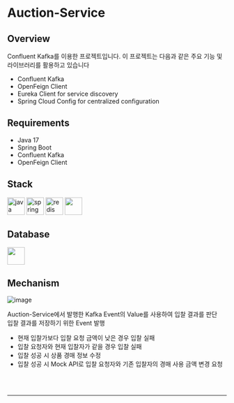 # Auction-Service

## Overview

Confluent Kafka를 이용한 프로젝트입니다. 이 프로젝트는 다음과 같은 주요 기능 및 라이브러리를 활용하고 있습니다

- Confluent Kafka
- OpenFeign Client
- Eureka Client for service discovery
- Spring Cloud Config for centralized configuration

## Requirements

- Java 17
- Spring Boot
- Confluent Kafka
- OpenFeign Client

## Stack

<p align="left">
  <img src="https://cdn.jsdelivr.net/gh/devicons/devicon/icons/java/java-original.svg" alt="java" width="40" height="40"/>
  <img src="https://cdn.jsdelivr.net/gh/devicons/devicon/icons/spring/spring-original.svg" alt="spring" width="40" height="40"/>
  <img src="https://companieslogo.com/img/orig/CFLT-c4a50286.png?t=1627024622" alt="redis" width="40" height="40"/>
  <img src="https://cdn.jsdelivr.net/gh/devicons/devicon/icons/gradle/gradle-plain.svg" width="40" height="40"/>
</p>

## Database

<img src="https://cdn.jsdelivr.net/gh/devicons/devicon/icons/mysql/mysql-plain.svg" width="40" height="40"/>
          

## Mechanism

![image](https://github.com/wooriFisa-Final-Project-F4/auction-price-updater/assets/119636839/ed712910-fd75-4f59-bda0-8ca1dff81322)

Auction-Service에서 발행한 Kafka Event의 Value를 사용하여 입찰 결과를 판단<br>
입찰 결과를 저장하기 위한 Event 발행

- 현재 입찰가보다 입찰 요청 금액이 낮은 경우 입찰 실패
- 입찰 요청자와 현재 입찰자가 같을 경우 입찰 실패
- 입찰 성공 시 상품 경매 정보 수정
- 입찰 성공 시 Mock API로 입찰 요청자와 기존 입찰자의 경매 사용 금액 변경 요청

<br><br>

---
